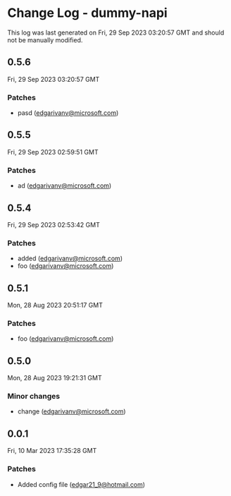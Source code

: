 # Change Log - dummy-napi

This log was last generated on Fri, 29 Sep 2023 03:20:57 GMT and should not be manually modified.

<!-- Start content -->

## 0.5.6

Fri, 29 Sep 2023 03:20:57 GMT

### Patches

- pasd (edgarivanv@microsoft.com)

## 0.5.5

Fri, 29 Sep 2023 02:59:51 GMT

### Patches

- ad (edgarivanv@microsoft.com)

## 0.5.4

Fri, 29 Sep 2023 02:53:42 GMT

### Patches

- added (edgarivanv@microsoft.com)
- foo (edgarivanv@microsoft.com)

## 0.5.1

Mon, 28 Aug 2023 20:51:17 GMT

### Patches

- foo (edgarivanv@microsoft.com)

## 0.5.0

Mon, 28 Aug 2023 19:21:31 GMT

### Minor changes

- change (edgarivanv@microsoft.com)

## 0.0.1

Fri, 10 Mar 2023 17:35:28 GMT

### Patches

- Added config file (edgar21_9@hotmail.com)
